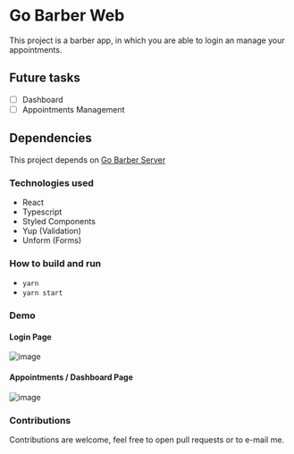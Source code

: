 # Go Barber Web

This project is a barber app, in which you are able to login an manage your appointments.


## Future tasks

- [ ] Dashboard
- [ ] Appointments Management

## Dependencies

This project depends on [Go Barber Server](https://github.com/MuriloMarquesSantos/gobarber-server)

### Technologies used

- React
- Typescript
- Styled Components
- Yup (Validation)
- Unform (Forms)

### How to build and run
- ```yarn```
- ```yarn start``` 
### Demo

#### Login Page

![image](https://user-images.githubusercontent.com/18178861/137823571-8cd0360c-42f6-4147-87fa-1778d0209055.png)

#### Appointments / Dashboard Page

![image](https://user-images.githubusercontent.com/18178861/137977995-a3f83ebd-f9ef-48a5-af14-a750d2b8effd.png)


### Contributions

Contributions are welcome, feel free to open pull requests or to e-mail me.
